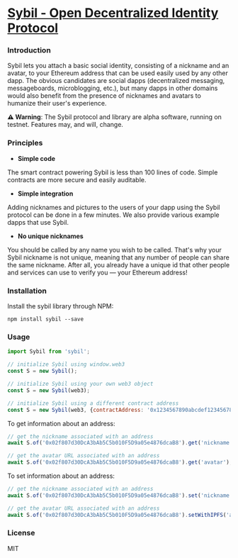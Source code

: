 # [Sybil - Open Decentralized Identity Protocol](https://sybil.me)

### Introduction

Sybil lets you attach a basic social identity, consisting of a nickname and an avatar, to your Ethereum address that can be used easily used by any other dapp. The obvious candidates are social dapps (decentralized messaging, messageboards, microblogging, etc.), but many dapps in other domains would also benefit from the presence of nicknames and avatars to humanize their user's experience.

__⚠️ Warning__: The Sybil protocol and library are alpha software, running on testnet. Features may, and will, change.

### Principles

* **Simple code**

The smart contract powering Sybil is less than 100 lines of code. Simple contracts are more secure and easily auditable.

* **Simple integration**

Adding nicknames and pictures to the users of your dapp using the Sybil protocol can be done in a few minutes. We also provide various example dapps that use Sybil.

* **No unique nicknames**

You should be called by any name you wish to be called. That's why your Sybil nickname is not unique, meaning that any number of people can share the same nickname. After all, you already have a unique id that other people and services can use to verify you — your Ethereum address!

### Installation

Install the sybil library through NPM:

```
npm install sybil --save
```

### Usage

```javascript
import Sybil from 'sybil';

// initialize Sybil using window.web3 
const S = new Sybil();

// initialize Sybil using your own web3 object
const S = new Sybil(web3);

// initialize Sybil using a different contract address
const S = new Sybil(web3, {contractAddress: '0x1234567890abcdef1234567890abcdef12345678'});
```

To get information about an address:

```javascript
// get the nickname associated with an address
await S.of('0x02f807d30DcA3bAb5C5b010F5D9a05e4876dcaB8').get('nickname');

// get the avatar URL associated with an address
await S.of('0x02f807d30DcA3bAb5C5b010F5D9a05e4876dcaB8').get('avatar');
```

To set information about an address:

```javascript
// get the nickname associated with an address
await S.of('0x02f807d30DcA3bAb5C5b010F5D9a05e4876dcaB8').set('nickname', 'anastasis');

// get the avatar URL associated with an address
await S.of('0x02f807d30DcA3bAb5C5b010F5D9a05e4876dcaB8').setWithIPFS('avatar', myImageBlob);
```

### License

MIT
